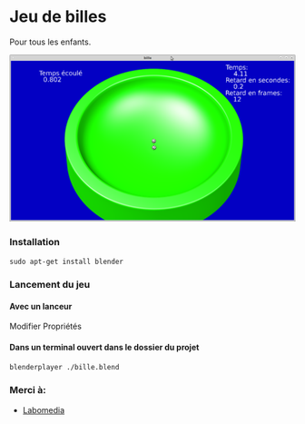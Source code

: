 # Jeu de billes
Pour tous les enfants.

![billes](bille.png)

### Installation
~~~text
sudo apt-get install blender
~~~

### Lancement du jeu

#### Avec un lanceur
Modifier Propriétés

#### Dans un terminal ouvert dans le dossier du projet
~~~text
blenderplayer ./bille.blend
~~~

### Merci à:
* [Labomedia]( https://labomedia.org/)
